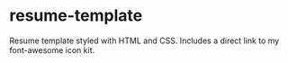 # resume-template

Resume template styled with HTML and CSS. Includes a direct link to my font-awesome icon kit. 
